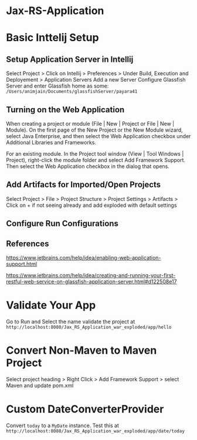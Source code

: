 # Jax-RS-Application
# Basic Inttelij Setup
## Setup Application Server in Intellij
Select Project > Click on Intellij > Preferences > Under Build, Execution and Deployement > Application Servers
Add a new Server
Configure Glassfish Server and enter Glassfish home as some:
`/Users/animjain/Documents/glassfishServer/payara41`
## Turning on the Web Application
When creating a project or module (File | New | Project or File | New | Module). On the first page of the New Project or the New Module wizard, select Java Enterprise, and then select the Web Application checkbox under Additional Libraries and Frameworks.

For an existing module. In the Project tool window (View | Tool Windows | Project), right-click the module folder and select Add Framework Support. Then select the Web Application checkbox in the dialog that opens.
## Add Artifacts for Imported/Open Projects
Select Project > File > Project Structure > Project Settings > Artifacts > Click on + if not seeing already and add exploded with default settings

## Configure Run Configurations

## References
https://www.jetbrains.com/help/idea/enabling-web-application-support.html

https://www.jetbrains.com/help/idea/creating-and-running-your-first-restful-web-service-on-glassfish-application-server.html#d122508e17

# Validate Your App
Go to Run and Select the name
validate the project at `http://localhost:8080/Jax_RS_Application_war_exploded/app/hello`

# Convert Non-Maven to Maven Project
Select project heading > Right Click > Add Framework Support > select Maven and update pom.xml

# Custom DateConverterProvider
Convert `today` to a `MyDate` instance.
Test this at `http://localhost:8080/Jax_RS_Application_war_exploded/app/date/today`